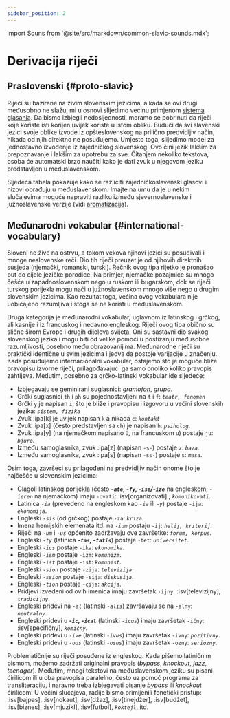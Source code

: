 ```yaml
---
sidebar_position: 2
---
```


import Souns from '@site/src/markdown/common-slavic-sounds.mdx';

# Derivacija riječi

## Praslovenski \{#proto-slavic}

Riječi su bazirane na živim slovenskim jezicima, a kada se ovi drugi međusobno ne slažu, mi u osnovi slijedimo većinu primjenom [sistema glasanja][1]. Da bismo izbjegli nedosljednosti, moramo se pobrinuti da riječi koje koriste isti korijen uvijek koriste u istom obliku. Budući da svi slavenski jezici svoje oblike izvode iz opšteslovenskog na prilično predvidljiv način, nikada od njih direktno ne posuđujemo. Umjesto toga, slijedimo model za jednostavno izvođenje iz zajedničkog slovenskog. Ovo čini jezik lakšim za prepoznavanje i lakšim za upotrebu za sve. Čitanjem nekoliko tekstova, osoba će automatski brzo naučiti kako je dati zvuk u njegovom jeziku predstavljen u međuslavenskom.

Sljedeća tabela pokazuje kako se različiti zajedničkoslavenski glasovi i nizovi obrađuju u međuslavenskom. Imajte na umu da je u nekim slučajevima moguće napraviti razliku između sjevernoslavenske i južnoslavenske verzije (vidi [aromatizacija][2]).

<Souns />

## Međunarodni vokabular \{#international-vocabulary}

Sloveni ne žive na ostrvu, a tokom vekova njihovi jezici su posuđivali i mnoge neslovenske reči. Dio tih riječi preuzet je od njihovih direktnih susjeda (njemački, romanski, turski). Rečnik ovog tipa rijetko je pronašao put do cijele jezičke porodice. Na primjer, njemačke pozajmice su mnogo češće u zapadnoslovenskom nego u ruskom ili bugarskom, dok se riječi turskog porijekla mogu naći u južnoslavenskom mnogo više nego u drugim slovenskim jezicima. Kao rezultat toga, većina ovog vokabulara nije uobičajeno razumljiva i stoga se ne koristi u međuslavenskom.

Druga kategorija je međunarodni vokabular, uglavnom iz latinskog i grčkog, ali kasnije i iz francuskog i nedavno engleskog. Riječi ovog tipa obično su slične širom Evrope i drugih dijelova svijeta. Oni su sastavni dio svakog slovenskog jezika i mogu biti od velike pomoći u postizanju međusobne razumljivosti, posebno među obrazovanijima. Međunarodne riječi su praktički identične u svim jezicima i jedva da postoje varijacije u značenju. Kada posuđujemo internacionalni vokabular, ostajemo što je moguće bliže pravopisu izvorne riječi, prilagođavajući ga samo onoliko koliko pravopis zahtijeva. Međutim, posebno za grčko-latinski vokabular ide sljedeće:

- Izbjegavaju se geminirani suglasnici: _gramofon_, _grupa_.
- Grčki suglasnici `th` i `ph` su pojednostavljeni na `t` i `f`: _`teatr, fenomen`_
- Grčki `y` je napisan `i`, što je bliže i pravopisu i izgovoru u većini slovenskih jezika: _`sistem, fizika`_
- Zvuk :ipa[k] je uvijek napisan `k` a nikada `c`: _`kontakt`_
- Zvuk :ipa[x] (često predstavljen sa `ch`) je napisan `h`: _`psiholog`_.
- Zvuk :ipa[y] (na njemačkom napisano `ü`, na francuskom `u`) postaje `ju`: _`bjuro`_.
- Između samoglasnika, zvuk :ipa[z] (napisan `-s-`) postaje `z`: _`baza`_.
- Između samoglasnika, zvuk :ipa[s] (napisan `-ss-`) postaje `s`: _`masa`_.

Osim toga, završeci su prilagođeni na predvidljiv način onome što je najčešće u slovenskim jezicima:

- Glagoli latinskog porijekla (često _**-`ate`, -`fy`, -`ise`/-`ize`**_ na engleskom, _`-ieren`_ na njemačkom) imaju `-ovati`: :isv[organizovati] , _`komunikovati`_.
- Latinica _`-ia`_ (prevedeno na engleskom kao _`-ia`_ ili _`-y`_) postaje `-ija`: _`ekonomija`_.
- Engleski _`-sis`_ (od grčkog) postaje `-za`: _`kriza`_.
- Imena hemijskih elemenata itd. na _`-ium`_ postaju `-ij`: _`helij, kriterij`_.
- Riječi na _`-um`_ i _`-us`_ općenito zadržavaju ove završetke: _`forum, korpus`_.
- Engleski _`-ty`_ (latinica _**-`tas`, -`tatis`**_) postaje `-tet`: _`universitet`_.
- Engleski _`-ics`_ postaje `-ika`: _`ekonomika`_.
- Engleski _`-ism`_ postaje `-izm`: _`komunizm`_.
- Engleski _`-ist`_ postaje `-ist`: _`komunist`_.
- Engleski _`-sion`_ postaje `-zija`: _`televizija`_.
- Engleski _`-ssion`_ postaje `-sija`: _`diskusija`_.
- Engleski _`-tion`_ postaje `-cija`: _`akcija`_.
- Pridjevi izvedeni od ovih imenica imaju završetak `-ijny`: :isv[televizijny], _`tradicijny`_.
- Engleski pridevi na _`-al`_ (latinski _`-alis`_) završavaju se na `-alny`: _`neutralny`_.
- Engleski pridevi u _**-`ic`, -`ical`**_ (latinski _`-icus`_) imaju završetak `-ičny`: :isv[specifičny], _`komičny`_.
- Engleski pridevi u _`-ive`_ (latinski _`-ivus`_) imaju završetak `-ivny`: _`pozitivny`_.
- Engleski pridevi u _`-ous`_ (latinski _`-osus`_) imaju završetak `-ozny`: _`seriozny`_.

Problematičnije su riječi posuđene iz engleskog. Kada pišemo latiničnim pismom, možemo zadržati originalni pravopis (_bypass_, _knockout_, _jazz_, _teenager_). Međutim, mnogi tekstovi na međuslavenskom jeziku su pisani ćirilicom ili u oba pravopisa paralelno, često uz pomoć programa za transliteraciju, i naravno treba izbjegavati pisanje _bypass_ ili _knockout_ ćirilicom! U većini slučajeva, radije bismo primijenili fonetički pristup: :isv[bajpas], :isv[nokaut], :isv[džaz], :isv[tinejdžer], :isv[budžet], :isv[biznes], :isv[mjuzikl], :isv[futbol],  _`koktejl`_, itd.

[1]: ../introduction/design-criteria.md#vocabulary

[2]: flavourisation.md

